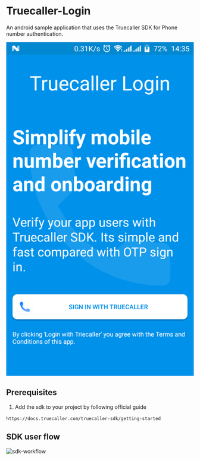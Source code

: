 # Truecaller-Login
An android sample application that uses the Truecaller SDK for Phone number authentication.

![alt text](https://raw.githubusercontent.com/JahsonKim/Truecaller-Login/master/screenshots/Screenshot_20191109-143528.png)

## Prerequisites

1. Add the sdk to your project by following official guide
```
https://docs.truecaller.com/truecaller-sdk/getting-started
```

## SDK user flow
![sdk-workflow](https://blobscdn.gitbook.com/v0/b/gitbook-28427.appspot.com/o/assets%2F-L_r_7LQgMQPpvEeFmRw%2F-LpmVgW-R60lBodxt_88%2F-LpmVmucf0pf5zA9FuGi%2FHousejoy%20%E2%80%93%201.png?alt=media&token=6874d69b-53e8-4299-b124-46a26a8bc223)

